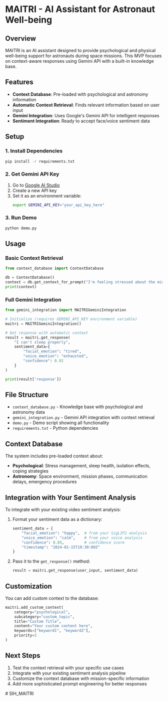 # MAITRI - AI Assistant for Astronaut Well-being

## Overview

MAITRI is an AI assistant designed to provide psychological and physical well-being support for astronauts during space missions. This MVP focuses on context-aware responses using Gemini API with a built-in knowledge base.

## Features

- **Context Database**: Pre-loaded with psychological and astronomy information
- **Automatic Context Retrieval**: Finds relevant information based on user input
- **Gemini Integration**: Uses Google's Gemini API for intelligent responses
- **Sentiment Integration**: Ready to accept face/voice sentiment data

## Setup

### 1. Install Dependencies

```bash
pip install -r requirements.txt
```

### 2. Get Gemini API Key

1. Go to [Google AI Studio](https://makersuite.google.com/app/apikey)
2. Create a new API key
3. Set it as an environment variable:
   ```bash
   export GEMINI_API_KEY="your_api_key_here"
   ```

### 3. Run Demo

```bash
python demo.py
```

## Usage

### Basic Context Retrieval

```python
from context_database import ContextDatabase

db = ContextDatabase()
context = db.get_context_for_prompt("I'm feeling stressed about the mission")
print(context)
```

### Full Gemini Integration

```python
from gemini_integration import MAITRIGeminiIntegration

# Initialize (requires GEMINI_API_KEY environment variable)
maitri = MAITRIGeminiIntegration()

# Get response with automatic context
result = maitri.get_response(
    "I can't sleep properly",
    sentiment_data={
        "facial_emotion": "tired",
        "voice_emotion": "exhausted",
        "confidence": 0.92
    }
)

print(result['response'])
```

## File Structure

- `context_database.py` - Knowledge base with psychological and astronomy data
- `gemini_integration.py` - Gemini API integration with context retrieval
- `demo.py` - Demo script showing all functionality
- `requirements.txt` - Python dependencies

## Context Database

The system includes pre-loaded context about:

- **Psychological**: Stress management, sleep health, isolation effects, coping strategies
- **Astronomy**: Space environment, mission phases, communication delays, emergency procedures

## Integration with Your Sentiment Analysis

To integrate with your existing video sentiment analysis:

1. Format your sentiment data as a dictionary:

   ```python
   sentiment_data = {
       "facial_emotion": "happy",  # from your SigLIP2 analysis
       "voice_emotion": "calm",    # from your voice analysis
       "confidence": 0.85,         # confidence score
       "timestamp": "2024-01-15T10:30:00Z"
   }
   ```

2. Pass it to the `get_response()` method:
   ```python
   result = maitri.get_response(user_input, sentiment_data)
   ```

## Customization

You can add custom context to the database:

```python
maitri.add_custom_context(
    category="psychological",
    subcategory="custom_topic",
    title="Custom Title",
    content="Your custom content here",
    keywords=["keyword1", "keyword2"],
    priority=3
)
```

## Next Steps

1. Test the context retrieval with your specific use cases
2. Integrate with your existing sentiment analysis pipeline
3. Customize the context database with mission-specific information
4. Add more sophisticated prompt engineering for better responses

#   S I H _ M A I T R I  
 